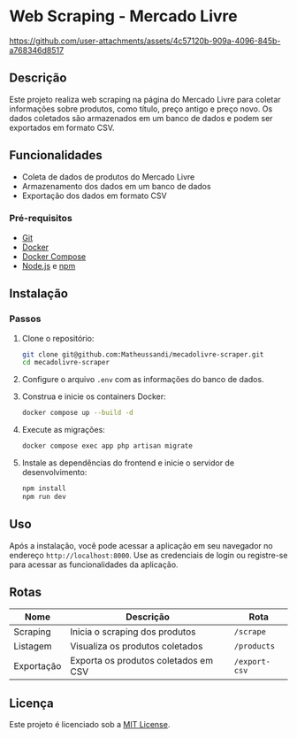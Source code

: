 # Web Scraping - Mercado Livre
https://github.com/user-attachments/assets/4c57120b-909a-4096-845b-a768346d8517

## Descrição

Este projeto realiza web scraping na página do Mercado Livre para coletar informações sobre produtos, como título, preço antigo e preço novo. Os dados coletados são armazenados em um banco de dados e podem ser exportados em formato CSV.

## Funcionalidades

- Coleta de dados de produtos do Mercado Livre
- Armazenamento dos dados em um banco de dados
- Exportação dos dados em formato CSV

### Pré-requisitos

- [Git](https://git-scm.com/)
- [Docker](https://www.docker.com/)
- [Docker Compose](https://docs.docker.com/compose/)
- [Node.js](https://nodejs.org/) e [npm](https://www.npmjs.com/)

## Instalação

### Passos

1. Clone o repositório:
    ```sh
    git clone git@github.com:Matheussandi/mecadolivre-scraper.git
    cd mecadolivre-scraper
    ```

2. Configure o arquivo `.env` com as informações do banco de dados.

3. Construa e inicie os containers Docker:
    ```sh
    docker compose up --build -d
    ```

4. Execute as migrações:
    ```sh
    docker compose exec app php artisan migrate
    ```

5. Instale as dependências do frontend e inicie o servidor de desenvolvimento:
    ```sh
    npm install
    npm run dev
    ```

## Uso

Após a instalação, você pode acessar a aplicação em seu navegador no endereço `http://localhost:8000`. Use as credenciais de login ou registre-se para acessar as funcionalidades da aplicação.

## Rotas

| Nome        | Descrição                              | Rota            |
|-------------|----------------------------------------|-----------------|
| Scraping    | Inicia o scraping dos produtos         | `/scrape`       |
| Listagem    | Visualiza os produtos coletados        | `/products`     |
| Exportação  | Exporta os produtos coletados em CSV   | `/export-csv`   |

## Licença

Este projeto é licenciado sob a [MIT License](https://opensource.org/licenses/MIT).